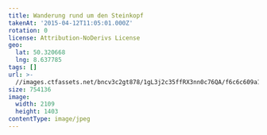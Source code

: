 ```yaml
---
title: Wanderung rund um den Steinkopf
takenAt: '2015-04-12T11:05:01.000Z'
rotation: 0
license: Attribution-NoDerivs License
geo:
  lat: 50.320668
  lng: 8.637785
tags: []
url: >-
  //images.ctfassets.net/bncv3c2gt878/1gL3j2c35ffRX3nn0c76QA/f6c6c609a1c830bc2e22d46bbe38834f/wanderung-rund-um-den-steinkopf_16943438140_o
size: 754136
image:
  width: 2109
  height: 1403
contentType: image/jpeg
---
```


